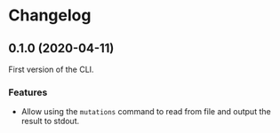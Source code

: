 # Changelog

## 0.1.0 (2020-04-11)

First version of the CLI.

### Features

- Allow using the `mutations` command to read from file and output the result
  to stdout.
